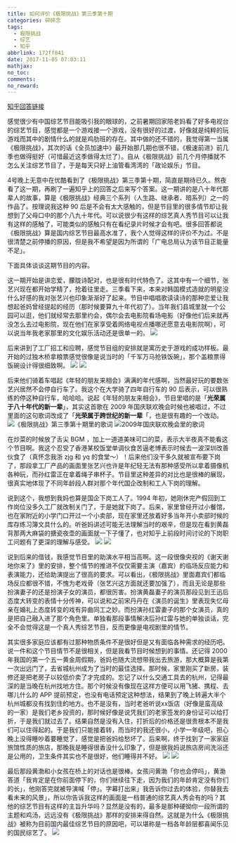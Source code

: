 ```yaml
---
title: 如何评价《极限挑战》第三季第十期
categories: 碎碎念
tags:
  - 极限挑战
  - 综艺
  - 知乎
abbrlink: 172ff841
date: 2017-11-05 07:03:11
mathjax:
no_toc:
comments:
no_reward: 
---
```

[知乎回答链接](https://www.zhihu.com/question/67596469/answer/255094346)

感觉很少有中国综艺节目能吸引我的眼球的，之前暑期回家陪老妈看了好多电视台的综艺节目，感觉都是一个游戏接一个游戏，没有很好的过渡，好像就是纯粹的玩游戏而其中的剧情什么的就是鸡肋班的存在。其中做的还不错的，我觉得第一当属《极限挑战》，其次的话《全员加速中》最开始那几期也很不错，《极速前进》前几季也做得挺好（可惜最近这季做得太烂了）。自从《极限挑战》前几个月停播就不怎么关注综艺节目了，于是每天只好上油管看湾湾的「政论娱乐」节目。<!-- more -->

4号晚上无意中在优酷看到了《极限挑战》第三季第十期，简直是期待已久。熬夜看了这一期，再刷了一遍知乎上的回答之后来写个答案。这一期讲的是八十年代那辈人的故事，算是《极限挑战》经典三个系列（人生路、继承者、暗系列）之一的作品了。按理说我这种 90 后是不会有太大感触的，但是节目里的很多情节却让我想到了父母口中的那个八九十年代。可以说很少有这样的综艺真人秀节目可以让我有这样的感触了，可能类似的感触只有在看纪录片时候才会有吧。很多回答都说《极限挑战》算是国内综艺节目最高水准了，我个人觉得这样的评价不为过。不是很清楚之前停播的原因，但是我不希望是因为所谓的「广电总局认为该节目正能量不足」。

下面具体谈谈这期节目的内容。

这一期开始是讲恋爱，朦胧诗配对，也是很有时代特色了。这其中有一个细节，张艺兴现在都开始学精了，抢着往里走。三季看下来，本来对韩国模式造就的明星没什么好感的我对张艺兴也印象渐渐好了起来。节目中唱唱歌读读诗的那种恋爱让我想起爸妈曾经提起的经历（那时候要算九十年代初了）。当年我们县城里就一个公园可以逛，他们就经常去那里约会，偶尔会去电影院看场电影（好像他们后来就再没怎么去过电影院，现在他们在家享受着网络电视点播哪还愿意去电影院啊），可以说当年我老家那里的文化娱乐活动还是很单一的。
![](https://banbanramble-1256060851.cos.ap-shanghai.myqcloud.com/posts/20171105/pic_1.jpg)

后来讲到了工厂招工和应聘，感觉节目组的安排就是寓历史于游戏的成功样板。最开始的过独木桥拿粮票感觉很像是说当时的「千军万马抢铁饭碗」，那个盖粮票得饭碗设计得很细致啊。
![](https://banbanramble-1256060851.cos.ap-shanghai.myqcloud.com/posts/20171105/pic_2.jpg)
![](https://banbanramble-1256060851.cos.ap-shanghai.myqcloud.com/posts/20171105/pic_3.jpg)

后来他们骑着车唱起《年轻的朋友来相会》满满的年代感啊，当然最好玩的要数张艺兴居然不会停自行车了。我这个在大学骑了四年自行车的 90 后表示，可以很熟练的停这种自行车，哈哈哈。说起《年轻的朋友来相会》，节目里唱的是「**光荣属于八十年代的新一辈**」，其实这首歌在 2009 年国庆联欢晚会时候也被唱过，不过里面的这句歌词改成了「**光荣属于跨世纪的新一辈**「，也是很有趣的一个改动。
![](https://banbanramble-1256060851.cos.ap-shanghai.myqcloud.com/posts/20171105/pic_4.jpg "《极限挑战》第三季第十期里的歌词")
![](https://banbanramble-1256060851.cos.ap-shanghai.myqcloud.com/posts/20171105/pic_5.jpg "2009年国庆联欢晚会里的歌词")

在炒菜的时候放了舌尖 BGM ，加上一道道美味可口的菜，表示大半夜真不能看这个节目啊。我这个忍受了香港某校饭堂单调伙食苦逼老博表示时候去一波深圳改善伙食了（真怀念我浙 zjg 和 yq 的食堂～）！后来他们没干多久就被宣布要下岗了，那段拿工厂产品的画面里张艺兴也许是年纪轻无法有那种感受所以拿着摄像机各种玩，而孙红雷正在拿着绳子串杯子。节目里这种差异的对比也是很棒的展现，很真实地体现了不同年龄段人群对那个年代国企改制和工人下岗的理解。

说到这个，我想到我妈也算是国企下岗工人了。1994 年初，她刚休完产假回到工作岗位没多久工厂就改制关门了，于是她就下岗了。后来，家里曾经开过小餐馆，也在家附近的小学门口开过一个小卖部，现在家里还放着好多当年开小卖部时候的库存练习簿文具什么的。听爸妈讲述可能无法理解当时的艰辛，但是现在看到黄磊背那两大麻袋的搪瓷夜壶的画面就一下子懂了，也对知乎上前段时间讨论的下岗职工问题有了更深的理解与感受。
![](https://banbanramble-1256060851.cos.ap-shanghai.myqcloud.com/posts/20171105/pic_6.jpg)
![](https://banbanramble-1256060851.cos.ap-shanghai.myqcloud.com/posts/20171105/pic_7.jpg)

说到后来的借钱，我感觉节目里的助演水平相当高啊。这一段很像央视的《谢天谢地你来了》里的安排，整个情节的推进不仅仅需要主演（嘉宾）的临场反应能力和表演能力，还给助演提出了很高的要求。可以看出，《极限挑战》里面嘉宾们都临场反应都很不错，不愧为老戏骨（张艺兴这方面就还要加强了），而且无论是那些扮演妻子的还是扮演子女的演员，都很厉害。扮演黄磊妻子的演员那段见到王迅后态度大转变的表情十分传神，可以说和之前宋丹丹在《演员的诞生》里表现失忆母亲在婚礼上态度转变的戏有异曲同工之妙。而扮演孙红雷妻子的那个女演员，真的是把自己融入进了那个角色里。单独看那段事情解决后孙红雷与她的单独谈话，完全不会觉得这是一个真人秀综艺节目，反而更像是电视剧里的情节。

其实很多家庭应该都有过那种物质条件不是很好但是又有面临各种需求的经历吧。说一件和这个节目情节不是很相关，但是我看节目时候想到的事情。还记得 2000 年我国的第一个五一黄金周假期，爸妈也随大流想带我出去旅游，那大概算是我第一次出远门了，去省城杭州成为了当时的最佳选择。那时候，家里刚买了新房，装修还是把老房子以较低价卖了才完成的。忘记了以什么交通工具去的杭州，记得最深的是当晚在杭州找地方住。那个时候没有像现在这样方便可以用飞猪、携程、去哪儿什么的 APP 提前预定，也没有电话预定这种想法，结果到了晚上转遍大半个杭州城都没有找到住的地方。也不是没有，当时老爸听说xx饭店（好像是蛮高级的一家）是我们老乡投资的，那时候好像是说凭我们的老家签发的身份证可以给打折，于是我们就过去了。结果自然是没有入住，打折后的价格还是很贵根本不是我们可以住得起的。于是我们只能接着转，而当时的我还很小，小学一年级吧，担心晚上没得睡吵着要睡觉了，感觉是把爸妈给愁坏了。后来啊，终于找到了一家家庭旅馆性质的旅店，那晚我是睡得很香没什么印象了，但是据我妈说旅店房间洗浴还是公用的，卫生条件其实也不是很好，他们睡得并不好。
![](https://banbanramble-1256060851.cos.ap-shanghai.myqcloud.com/posts/20171105/pic_8.jpg)
![](https://banbanramble-1256060851.cos.ap-shanghai.myqcloud.com/posts/20171105/pic_9.jpg)

最后那段黄渤和小女孩在桥上的对话也是很棒。女孩问黄渤「你也会停吗」，黄渤答道「我肯定是在你前面停下的，你们继续往下走，因为我们的年龄肯定没有你们的长」，他刚答完就被导演喊「停」。字幕打出来」我告诉你过去的体验，你替我去看未来的风景」，所以你告诉我这样的画面是一档普通的综艺真人秀会有的吗？其他的综艺节目有这样的主旨升华吗？显然是没有的，最多是那种硬拗你一段所谓的主题和鸡汤，远远没有《极限挑战》那样的安排来得自然。这就是为什么《极限挑战》被称为目前国内最佳综艺节目的原因吧，可以堪称是一档各年龄层都喜闻乐见的国民综艺了。
![](https://banbanramble-1256060851.cos.ap-shanghai.myqcloud.com/posts/20171105/pic_10.jpg)